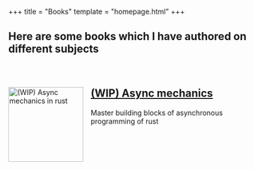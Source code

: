 +++
title = "Books"
template = "homepage.html"
+++

Here are some books which I have authored on different subjects 
---
<br/>
<div class="card">
    <img src="https://i.postimg.cc/wxWy9BNw/output-onlinepngtools.png" alt="(WIP) Async mechanics in rust" style="float:left; margin-right: 15px; width: 150px; height: auto;">
    <div class="card-info">
        <h2 class="card-title"><a href="./">(WIP) Async mechanics</a></h2>
        <p class="card-description">Master building blocks of asynchronous programming of rust</p>
    </div>
</div>
<!-- TODO: design a cover page for my book -->